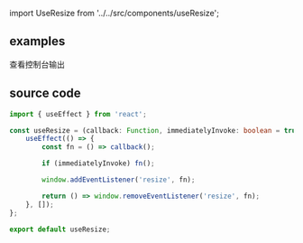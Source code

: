 import UseResize from '../../src/components/useResize';

## examples

查看控制台输出
<UseResize/>

## source code

```typescript jsx
import { useEffect } from 'react';

const useResize = (callback: Function, immediatelyInvoke: boolean = true) => {
	useEffect(() => {
		const fn = () => callback();

		if (immediatelyInvoke) fn();

		window.addEventListener('resize', fn);

		return () => window.removeEventListener('resize', fn);
	}, []);
};

export default useResize;
```
